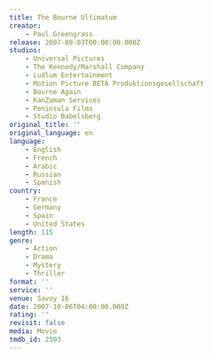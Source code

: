 ```yaml
---
title: The Bourne Ultimatum
creator:
    - Paul Greengrass
release: 2007-08-03T00:00:00.000Z
studios:
    - Universal Pictures
    - The Kennedy/Marshall Company
    - Ludlum Entertainment
    - Motion Picture BETA Produktionsgesellschaft
    - Bourne Again
    - KanZaman Services
    - Peninsula Films
    - Studio Babelsberg
original_title: ''
original_language: en
language:
    - English
    - French
    - Arabic
    - Russian
    - Spanish
country:
    - France
    - Germany
    - Spain
    - United States
length: 115
genre:
    - Action
    - Drama
    - Mystery
    - Thriller
format: ''
service: ''
venue: Savoy 16
date: 2007-10-06T04:00:00.000Z
rating: ''
revisit: false
media: Movie
tmdb_id: 2503
---
```



